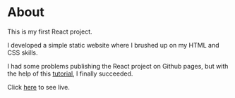 # About

This is my first React project.

I developed a simple static website where I brushed up on my HTML and CSS skills.

I had some problems publishing the React project on Github pages, but with the help of this [tutorial](https://blog.logrocket.com/deploying-react-apps-github-pages/), I finally succeeded.

Click [here](https://waldemarhermann.github.io/new-react-app/) to see live.
